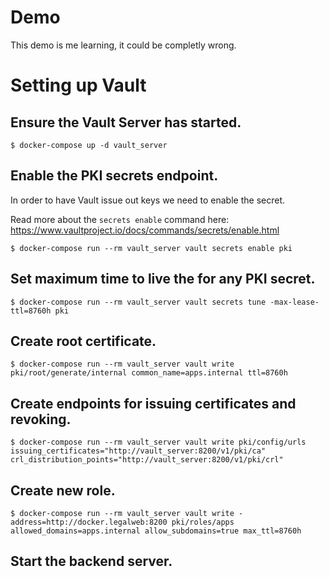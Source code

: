 # Demo

This demo is me learning, it could be completly wrong.

# Setting up Vault

## Ensure the Vault Server has started.

```
$ docker-compose up -d vault_server
```

## Enable the PKI secrets endpoint.

In order to have Vault issue out keys we need to enable the secret.

Read more about the `secrets enable` command here: https://www.vaultproject.io/docs/commands/secrets/enable.html

```
$ docker-compose run --rm vault_server vault secrets enable pki
```

## Set maximum time to live the for any PKI secret.

```
$ docker-compose run --rm vault_server vault secrets tune -max-lease-ttl=8760h pki
```

## Create root certificate.

```
$ docker-compose run --rm vault_server vault write pki/root/generate/internal common_name=apps.internal ttl=8760h
```

## Create endpoints for issuing certificates and revoking.

```
$ docker-compose run --rm vault_server vault write pki/config/urls issuing_certificates="http://vault_server:8200/v1/pki/ca" crl_distribution_points="http://vault_server:8200/v1/pki/crl"
```

## Create new role.

```
$ docker-compose run --rm vault_server vault write -address=http://docker.legalweb:8200 pki/roles/apps allowed_domains=apps.internal allow_subdomains=true max_ttl=8760h
```

## Start the backend server.

